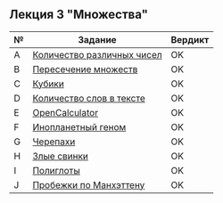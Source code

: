 ## Лекция 3 "Множества"
| № | Задание | Вердикт |
| - | - | - |
| A | [Количество различных чисел](/task_a.cpp)  | OK |
| B | [Пересечение множеств](/task_b.cpp)  | OK |
| C | [Кубики](/task_c.cpp)  | OK |
| D | [Количество слов в тексте](/task_d.cpp)  | OK |
| E | [OpenCalculator](/task_e.cpp)  | OK |
| F | [Инопланетный геном](/task_f.cpp)  | OK |
| G | [Черепахи](/task_g.cpp)  | OK |
| H | [Злые свинки](/task_h.cpp)  | OK |
| I | [Полиглоты](/task_i.cpp)  | OK |
| J | [Пробежки по Манхэттену](/task_j.cpp)  | OK |